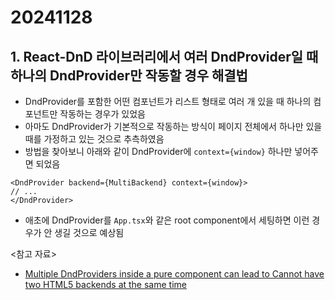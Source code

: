 # 20241128

## 1. React-DnD 라이브러리에서 여러 DndProvider일 때 하나의 DndProvider만 작동할 경우 해결법

- DndProvider를 포함한 어떤 컴포넌트가 리스트 형태로 여러 개 있을 때 하나의 컴포넌트만 작동하는 경우가 있었음
- 아마도 DndProvider가 기본적으로 작동하는 방식이 페이지 전체에서 하나만 있을 때를 가정하고 있는 것으로 추측하였음
- 방법을 찾아보니 아래와 같이 DndProvider에 `context={window}` 하나만 넣어주면 되었음

```tsx
<DndProvider backend={MultiBackend} context={window}>
// ...
</DndProvider>
```

- 애초에 DndProvider를 `App.tsx`와 같은 root component에서 세팅하면 이런 경우가 안 생길 것으로 예상됨

<참고 자료>
- [Multiple DndProviders inside a pure component can lead to Cannot have two HTML5 backends at the same time](https://github.com/react-dnd/react-dnd/issues/3257#issuecomment-1239254032)